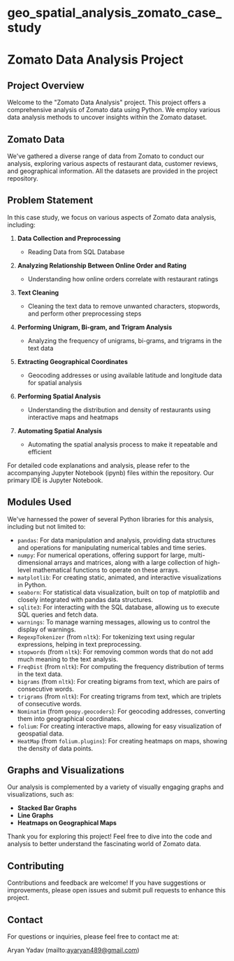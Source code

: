 # geo_spatial_analysis_zomato_case_study
# Zomato Data Analysis Project

## Project Overview
Welcome to the "Zomato Data Analysis" project. This project offers a comprehensive analysis of Zomato data using Python. We employ various data analysis methods to uncover insights within the Zomato dataset.

## Zomato Data
We've gathered a diverse range of data from Zomato to conduct our analysis, exploring various aspects of restaurant data, customer reviews, and geographical information. All the datasets are provided in the project repository.

## Problem Statement
In this case study, we focus on various aspects of Zomato data analysis, including:

1. **Data Collection and Preprocessing**
   - Reading Data from SQL Database

2. **Analyzing Relationship Between Online Order and Rating**
   - Understanding how online orders correlate with restaurant ratings

3. **Text Cleaning**
   - Cleaning the text data to remove unwanted characters, stopwords, and perform other preprocessing steps

4. **Performing Unigram, Bi-gram, and Trigram Analysis**
   - Analyzing the frequency of unigrams, bi-grams, and trigrams in the text data

5. **Extracting Geographical Coordinates**
   - Geocoding addresses or using available latitude and longitude data for spatial analysis

6. **Performing Spatial Analysis**
   - Understanding the distribution and density of restaurants using interactive maps and heatmaps

7. **Automating Spatial Analysis**
   - Automating the spatial analysis process to make it repeatable and efficient

For detailed code explanations and analysis, please refer to the accompanying Jupyter Notebook (ipynb) files within the repository. Our primary IDE is Jupyter Notebook.

## Modules Used
We've harnessed the power of several Python libraries for this analysis, including but not limited to:

- `pandas`: For data manipulation and analysis, providing data structures and operations for manipulating numerical tables and time series.
- `numpy`: For numerical operations, offering support for large, multi-dimensional arrays and matrices, along with a large collection of high-level mathematical functions to operate on these arrays.
- `matplotlib`: For creating static, animated, and interactive visualizations in Python.
- `seaborn`: For statistical data visualization, built on top of matplotlib and closely integrated with pandas data structures.
- `sqlite3`: For interacting with the SQL database, allowing us to execute SQL queries and fetch data.
- `warnings`: To manage warning messages, allowing us to control the display of warnings.
- `RegexpTokenizer` (from `nltk`): For tokenizing text using regular expressions, helping in text preprocessing.
- `stopwords` (from `nltk`): For removing common words that do not add much meaning to the text analysis.
- `FreqDist` (from `nltk`): For computing the frequency distribution of terms in the text data.
- `bigrams` (from `nltk`): For creating bigrams from text, which are pairs of consecutive words.
- `trigrams` (from `nltk`): For creating trigrams from text, which are triplets of consecutive words.
- `Nominatim` (from `geopy.geocoders`): For geocoding addresses, converting them into geographical coordinates.
- `folium`: For creating interactive maps, allowing for easy visualization of geospatial data.
- `HeatMap` (from `folium.plugins`): For creating heatmaps on maps, showing the density of data points.

## Graphs and Visualizations
Our analysis is complemented by a variety of visually engaging graphs and visualizations, such as:

- **Stacked Bar Graphs**
- **Line Graphs**
- **Heatmaps on Geographical Maps**

Thank you for exploring this project! Feel free to dive into the code and analysis to better understand the fascinating world of Zomato data.

## Contributing
Contributions and feedback are welcome! If you have suggestions or improvements, please open issues and submit pull requests to enhance this project.

## Contact
For questions or inquiries, please feel free to contact me at:

Aryan Yadav (mailto:ayaryan489@gmail.com)



